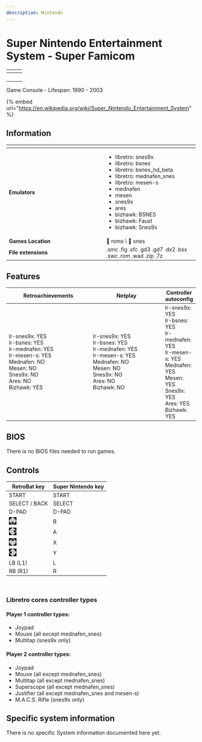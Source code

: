 ```yaml
---
description: Nintendo
---
```


# Super Nintendo Entertainment System - Super Famicom

<table data-header-hidden><thead><tr><th></th><th></th><th data-hidden></th></tr></thead><tbody><tr><td><img src="https://i.imgur.com/inZ65eS.png" alt="" data-size="original"></td><td><img src="https://i.imgur.com/fcfmfq4.png" alt="" data-size="original"></td><td></td></tr></tbody></table>

Game Console - Lifespan: 1990 - 2003

{% embed url="https://en.wikipedia.org/wiki/Super_Nintendo_Entertainment_System" %}

## Information

<table data-header-hidden><thead><tr><th width="245"></th><th></th></tr></thead><tbody><tr><td><strong>Emulators</strong></td><td><ul><li>libretro: snes9x</li><li>libretro: bsnes</li><li>libretro: bsnes_hd_beta</li><li>libretro: mednafen_snes</li><li>libretro: mesen-s</li><li>mednafen</li><li>mesen</li><li>snes9x</li><li>ares</li><li>bizhawk: BSNES</li><li>bizhawk: Faust</li><li>bizhawk: Snes9x</li></ul></td></tr><tr><td><strong>Games Location</strong></td><td><span data-gb-custom-inline data-tag="emoji" data-code="1f4c1">📁</span> roms \ <span data-gb-custom-inline data-tag="emoji" data-code="1f4c2">📂</span> snes</td></tr><tr><td><strong>File extensions</strong></td><td>.smc .fig .sfc .gd3 .gd7 .dx2 .bsx .swc .rom .wad .zip .7z</td></tr></tbody></table>

## Features

<table><thead><tr><th width="256">Retroachievements</th><th width="243">Netplay</th><th>Controller autoconfig</th></tr></thead><tbody><tr><td>lr-snes9x: YES<br>lr-bsnes: YES<br>lr-mednafen: YES<br>lr-mesen-s: YES<br>Mednafen: NO<br>Mesen: NO<br>Snes9x: NO<br>Ares: NO<br>Bizhawk: YES</td><td>lr-snes9x: YES<br>lr-bsnes: YES<br>lr-mednafen: YES<br>lr-mesen-s: YES<br>Mednafen: NO<br>Mesen: NO<br>Snes9x: NO<br>Ares: NO<br>Bizhawk: NO</td><td>lr-snes9x: YES<br>lr-bsnes: YES<br>lr-mednafen: YES<br>lr-mesen-s: YES<br>Mednafen: YES<br>Mesen: YES<br>Snes9x: YES<br>Ares: YES<br>Bizhawk: YES</td></tr></tbody></table>

## BIOS

There is no BIOS files needed to run games.

## Controls

| RetroBat key                                                                       | Super Nintendo key |
| ---------------------------------------------------------------------------------- | ------------------ |
| START                                                                              | START              |
| SELECT / BACK                                                                      | SELECT             |
| D-PAD                                                                              | D-PAD              |
| ![A](<../../../../.gitbook/assets/image (25).png>)                                 | B                  |
| ![B](<../../../../.gitbook/assets/image (11).png>)                                 | A                  |
| <img src="../../../../.gitbook/assets/image (45).png" alt="" data-size="original"> | X                  |
| <img src="../../../../.gitbook/assets/image (43).png" alt="" data-size="line">     | Y                  |
| LB (L1)                                                                            | L                  |
| RB (R1)                                                                            | R                  |

<figure><img src="https://i.imgur.com/bJOE7jD.png" alt=""><figcaption></figcaption></figure>

### Libretro cores controller types

#### Player 1 controller types:

* Joypad
* Mouse (all except mednafen\_snes)
* Multitap (snes9x only)

#### Player 2 controller types:

* Joypad
* Mouse (all except mednafen\_snes)
* Multitap (all except mednafen\_snes)
* Superscope (all except mednafen\_snes)
* Justifier (all except mednafen\_snes and mesen-s)
* M.A.C.S. Rifle (snes9x only)

## Specific system information

There is no specific System information documented here yet.
